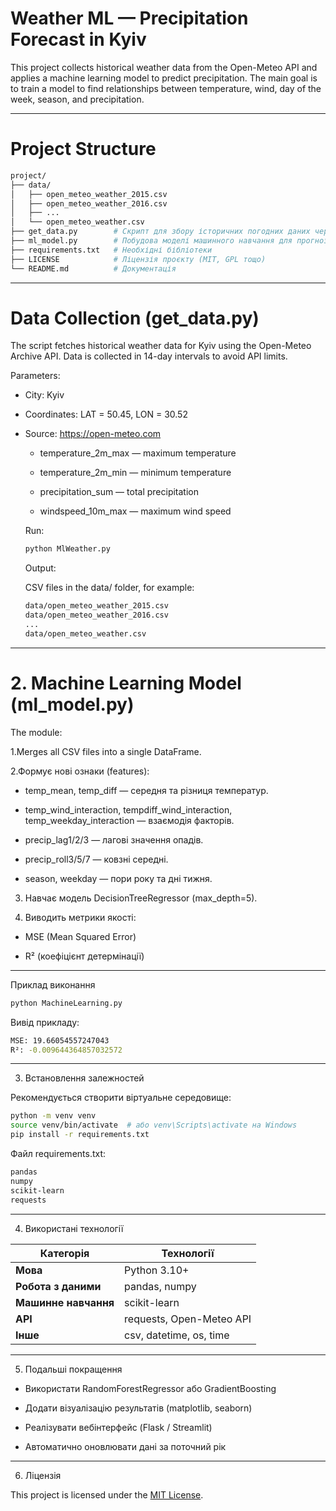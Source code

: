 # Weather ML — Precipitation Forecast in Kyiv

This project collects historical weather data from the Open-Meteo API and applies a machine learning model to predict precipitation.
The main goal is to train a model to find relationships between temperature, wind, day of the week, season, and precipitation.

---

# Project Structure

```bash
project/
├── data/
│   ├── open_meteo_weather_2015.csv
│   ├── open_meteo_weather_2016.csv
│   ├── ...
│   └── open_meteo_weather.csv
├── get_data.py        # Скрипт для збору історичних погодних даних через Open-Meteo API
├── ml_model.py        # Побудова моделі машинного навчання для прогнозу опадів
├── requirements.txt   # Необхідні бібліотеки
├── LICENSE            # Ліцензія проєкту (MIT, GPL тощо)
└── README.md          # Документація
```
---

# Data Collection (get_data.py)

The script fetches historical weather data for Kyiv using the Open-Meteo Archive API.
Data is collected in 14-day intervals to avoid API limits.

 Parameters:

- City: Kyiv

- Coordinates: LAT = 50.45, LON = 30.52

- Source: https://open-meteo.com
  - temperature_2m_max — maximum temperature

  - temperature_2m_min — minimum temperature

  - precipitation_sum — total precipitation
    
  - windspeed_10m_max — maximum wind speed

  Run:
  ```bash
  python MlWeather.py
  ```
  Output:
  
  CSV files in the data/ folder, for example:
  
  ```bash
  data/open_meteo_weather_2015.csv
  data/open_meteo_weather_2016.csv
  ...
  data/open_meteo_weather.csv
  ```

---

  # 2. Machine Learning Model (ml_model.py)

  The module:

  1.Merges all CSV files into a single DataFrame.

  2.Формує нові ознаки (features):

   - temp_mean, temp_diff — середня та різниця температур.

   - temp_wind_interaction, tempdiff_wind_interaction, temp_weekday_interaction — взаємодія факторів.

   - precip_lag1/2/3 — лагові значення опадів.

   - precip_roll3/5/7 — ковзні середні.

   - season, weekday — пори року та дні тижня.

  3. Навчає модель DecisionTreeRegressor (max_depth=5).

  4. Виводить метрики якості:

   - MSE (Mean Squared Error)

   - R² (коефіцієнт детермінації)

---

Приклад виконання
```bash
python MachineLearning.py
```
Вивід прикладу:
```bash
MSE: 19.66054557247043
R²: -0.009644364857032572
```

---

3. Встановлення залежностей

Рекомендується створити віртуальне середовище:
```bash
python -m venv venv
source venv/bin/activate  # або venv\Scripts\activate на Windows
pip install -r requirements.txt
```
Файл requirements.txt:
```bash
pandas
numpy
scikit-learn
requests
```

---

4. Використані технології
   
| Категорія | Технології |
|------------|-------------|
| **Мова** | Python 3.10+ |
| **Робота з даними** | pandas, numpy |
| **Машинне навчання** | scikit-learn |
| **API** | requests, Open-Meteo API |
| **Інше** | csv, datetime, os, time |

---

5. Подальші покращення

- Використати RandomForestRegressor або GradientBoosting

- Додати візуалізацію результатів (matplotlib, seaborn)

- Реалізувати вебінтерфейс (Flask / Streamlit)

- Автоматично оновлювати дані за поточний рік

---

6. Ліцензія
   
This project is licensed under the [MIT License](LICENSE).
